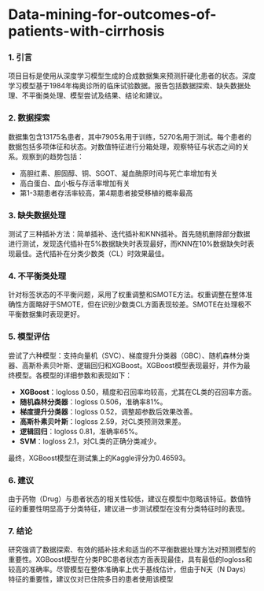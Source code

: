# Data-mining-for-outcomes-of-patients-with-cirrhosis
### 1. 引言

项目目标是使用从深度学习模型生成的合成数据集来预测肝硬化患者的状态。深度学习模型基于1984年梅奥诊所的临床试验数据。报告包括数据探索、缺失数据处理、不平衡类处理、模型尝试及结果、结论和建议。

### 2. 数据探索

数据集包含13175名患者，其中7905名用于训练，5270名用于测试。每个患者的数据包括多项体征和状态。对数值特征进行分箱处理，观察特征与状态之间的关系。观察到的趋势包括：

- 高胆红素、胆固醇、铜、SGOT、凝血酶原时间与死亡率增加有关
- 高白蛋白、血小板与存活率增加有关
- 第1-3期患者存活率较高，第4期患者接受移植的概率最高

### 3. 缺失数据处理

测试了三种插补方法：简单插补、迭代插补和KNN插补。首先随机删除部分数据进行测试，发现迭代插补在5%数据缺失时表现最好，而KNN在10%数据缺失时表现最佳。迭代插补在分类少数类（CL）时效果最佳。

### 4. 不平衡类处理

针对标签状态的不平衡问题，采用了权重调整和SMOTE方法。权重调整在整体准确性方面略好于SMOTE，但在识别少数类CL方面表现较差。SMOTE在处理极不平衡数据集时表现更好。

### 5. 模型评估

尝试了六种模型：支持向量机（SVC）、梯度提升分类器（GBC）、随机森林分类器、高斯朴素贝叶斯、逻辑回归和XGBoost。XGBoost模型表现最好，并作为最终模型。各模型的详细参数和表现如下：

- **XGBoost**：logloss 0.50，精度和召回率均较高，尤其在CL类的召回率方面。
- **随机森林分类器**：logloss 0.506，准确率81%。
- **梯度提升分类器**：logloss 0.52，调整超参数后效果改善。
- **高斯朴素贝叶斯**：logloss 2.59，对CL类预测效果差。
- **逻辑回归**：logloss 0.81，准确率65%。
- **SVM**：logloss 2.1，对CL类的正确分类减少。

最终，XGBoost模型在测试集上的Kaggle评分为0.46593。

### 6. 建议

由于药物（Drug）与患者状态的相关性较低，建议在模型中忽略该特征。数值特征的重要性明显高于分类特征，建议进一步测试模型在没有分类特征时的表现。

### 7. 结论

研究强调了数据探索、有效的插补技术和适当的不平衡数据处理方法对预测模型的重要性。XGBoost模型在分类PBC患者状态方面表现最佳，具有最低的logloss和较高的准确率。尽管模型在整体准确率上优于基线估计，但由于N天（N Days）特征的重要性，建议仅对已住院多日的患者使用该模型
